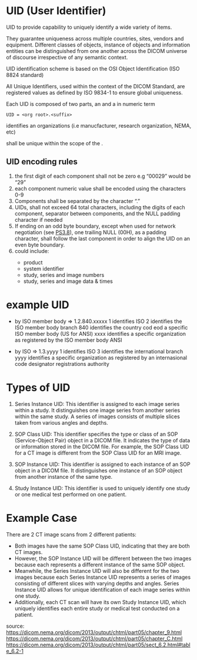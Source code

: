 # UID (User Identifier)
UID to provide capability to uniquely identify a wide variety of items. 

They guarantee uniqueness across multiple countries, sites, vendors and equipment. Different classes of objects, instance of objects and information entities can be distinguished from one another across the DICOM universe of discourse irrespective of any semantic context.
    
UID identification scheme is based on the OSI Object Identification (ISO 8824 standard)
    
All Unique Identifiers, used within the context of the DICOM Standard, are registered values as defined by ISO 9834-1 to ensure global uniqueness.
    
Each UID is composed of two parts, an <org root> and a <suffix> in numeric term
    
    UID = <org root>.<suffix>
    
**<org root>** identifies an organizations (i.e manucfacturer, research organization, NEMA, etc)
    
**<suffix>** shall be unique within the scope of the <org root>.

## UID encoding rules

1. the first digit of each component shall not be zero 
    e.g “00029” would be “29”
2. each component numeric value shall be encoded using the characters 0-9 
3. Components shall be separated by the character “.”
4. UIDs, shall not exceed 64 total characters, including the digits of each component, separator between components, and the NULL padding character if needed
5. If ending on an odd byte boundary, except when used for network negotiation (see [PS3.8](https://dicom.nema.org/dicom/2013/output/chtml/part08/PS3.8.html)), one trailing NULL (00H), as a padding character, shall follow the last component in order to align the UID on an even byte boundary.
6. <suffix> could include:
    - product
    - system identifier
    - study, series and image numbers
    - study, series and image data & times

# example UID

- by ISO member body ⇒ 1.2.840.xxxxx
    1 identifies ISO
    2 identifies the ISO member body branch
    840 identifies the country cod eod a specific ISO member body (US for ANSI)
    xxxx identifies a specific organization as registered by the ISO member body ANSI
    
- by ISO ⇒ 1.3.yyyy
    1 identifies ISO
    3 identifies the international branch
    yyyy identifies a specific organization as registered by an internasional code designator registrations authority

# Types of UID
1. Series Instance UID: This identifier is assigned to each image series within a study. It distinguishes one image series from another series within the same study. A series of images consists of multiple slices taken from various angles and depths.

2. SOP Class UID: This identifier specifies the type or class of an SOP (Service-Object Pair) object in a DICOM file. It indicates the type of data or information stored in the DICOM file. For example, the SOP Class UID for a CT image is different from the SOP Class UID for an MRI image.

3. SOP Instance UID: This identifier is assigned to each instance of an SOP object in a DICOM file. It distinguishes one instance of an SOP object from another instance of the same type.

4. Study Instance UID: This identifier is used to uniquely identify one study or one medical test performed on one patient.


# Example Case

There are 2 CT image scans from 2 different patients:

- Both images have the same SOP Class UID, indicating that they are both CT images.
- However, the SOP Instance UID will be different between the two images because each represents a different instance of the same SOP object.
- Meanwhile, the Series Instance UID will also be different for the two images because each Series Instance UID represents a series of images consisting of different slices with varying depths and angles. Series Instance UID allows for unique identification of each image series within one study.
- Additionally, each CT scan will have its own Study Instance UID, which uniquely identifies each entire study or medical test conducted on a patient.

source:
https://dicom.nema.org/dicom/2013/output/chtml/part05/chapter_9.html
https://dicom.nema.org/dicom/2013/output/chtml/part05/chapter_C.html 
https://dicom.nema.org/dicom/2013/output/chtml/part05/sect_6.2.html#table_6.2-1